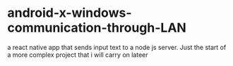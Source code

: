 # android-x-windows-communication-through-LAN

a react native app that sends input text to a node js server. Just the start of a more complex project that i will carry on lateer
